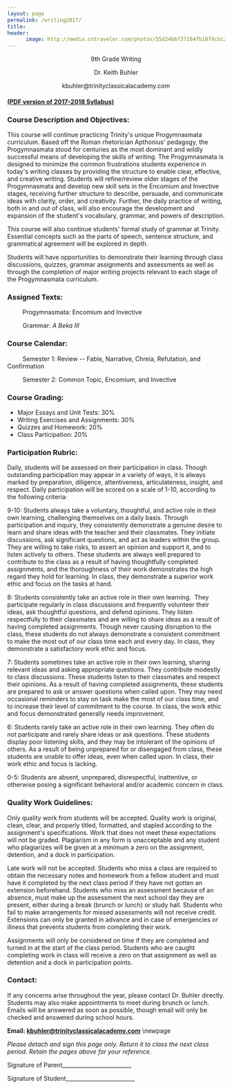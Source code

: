 ```yaml
---
layout: page
permalink: /writing2017/
title: 
header: 
      image: http://media.cntraveler.com/photos/55d24b6f37284fb1079cbc20/16:9/w_1024,c_limit/trevi-fountain-rome-night-cr-getty.jpg
---
```



<center>

<p> 9th Grade Writing </p>

<p> Dr. Keith Buhler </p>

<p> kbuhler@trinityclassicalacademy.com   </p>


</center>

#### [(PDF version of 2017-2018 Syllabus)](/content/syllabi/pre-rhetoric-syllabus-trinity.pdf)   


### Course Description and Objectives:

This course will continue practicing Trinity's unique Progymnasmata curriculum. Based off the Roman rhetorician Apthonius' pedagogy, the Progymnasmata stood for centuries as the most dominant and wildly successful means of developing the skills of writing. The Progymnasmata is designed to minimize the common frustrations students experience in today's writing classes by providing the structure to enable clear, effective, and creative writing. Students will refine/review older stages of the Progymnasmata and develop new skill sets in the Encomium and Invective stages, receiving further structure to describe, persuade, and communicate ideas with clarity, order, and creativity. Further, the daily practice of writing, both in and out of class, will also encourage the development and expansion of the student's vocabulary, grammar, and powers of description.

This course will also continue students' formal study of grammar at Trinity. Essential concepts such as the parts of speech, sentence structure, and grammatical agreement will be explored in depth.

Students will have opportunities to demonstrate their learning through class discussions, quizzes, grammar assignments and assessments as well as through the completion of major writing projects relevant to each stage of the Progymnasmata curriculum.

### Assigned Texts:

         Progymnasmata: Encomium and Invective  

         Grammar: *A Beka III*  

### Course Calendar:

         Semester 1: Review -- Fable, Narrative, Chreia, Refutation, and Confirmation

         Semester 2: Common Topic, Encomium, and Invective

### Course Grading:

- Major Essays and Unit Tests: 30%                                
- Writing Exercises and Assignments: 30%
- Quizzes and Homework: 20%
- Class Participation: 20%


### Participation Rubric:

Daily, students will be assessed on their participation in class. Though outstanding participation may appear in a variety of ways, it is always marked by preparation, diligence, attentiveness, articulateness, insight, and respect. Daily participation will be scored on a scale of 1-10, according to the following criteria:

9-10: Students always take a voluntary, thoughtful, and active role in their own learning, challenging themselves on a daily basis. Through participation and inquiry, they consistently demonstrate a genuine desire to learn and share ideas with the teacher and their classmates. They initiate discussions, ask significant questions, and act as leaders within the group. They are willing to take risks, to assert an opinion and support it, and to listen actively to others. These students are always well prepared to contribute to the class as a result of having thoughtfully completed assignments, and the thoroughness of their work demonstrates the high regard they hold for learning. In class, they demonstrate a superior work ethic and focus on the tasks at hand.

8: Students consistently take an active role in their own learning.  They participate regularly in class discussions and frequently volunteer their ideas, ask thoughtful questions, and defend opinions. They listen respectfully to their classmates and are willing to share ideas as a result of having completed assignments. Though never causing disruption to the class, these students do not always demonstrate a consistent commitment to make the most out of our class time each and every day. In class, they demonstrate a satisfactory work ethic and focus.

7: Students sometimes take an active role in their own learning, sharing relevant ideas and asking appropriate questions. They contribute modestly to class discussions. These students listen to their classmates and respect their opinions. As a result of having completed assignments, these students are prepared to ask or answer questions when called upon. They may need occasional reminders to stay on task make the most of our class time, and to increase their level of commitment to the course. In class, the work ethic and focus demonstrated generally needs improvement.

6: Students rarely take an active role in their own learning. They often do not participate and rarely share ideas or ask questions. These students display poor listening skills, and they may be intolerant of the opinions of others. As a result of being unprepared for or disengaged from class, these students are unable to offer ideas, even when called upon. In class, their work ethic and focus is lacking.

0-5: Students are absent, unprepared, disrespectful, inattentive, or otherwise posing a significant behavioral and/or academic concern in class.

### Quality Work Guidelines: 

Only quality work from students will be accepted. Quality work is original, clean, clear, and properly titled, formatted, and stapled according to the assignment's specifications. Work that does not meet these expectations will not be graded. Plagiarism in any form is unacceptable and any student who plagiarizes will be given at a minimum a zero on the assignment, detention, and a dock in participation.

Late work will not be accepted. Students who miss a class are required to obtain the necessary notes and homework from a fellow student and must have it completed by the next class period if they have not gotten an extension beforehand. Students who miss an assessment because of an absence, must make up the assessment the next school day they are present, either during a break (brunch or lunch) or study hall. Students who fail to make arrangements for missed assessments will not receive credit. Extensions can only be granted in advance and in case of emergencies or illness that prevents students from completing their work.

Assignments will only be considered on time if they are completed and turned in at the start of the class period. Students who are caught completing work in class will receive a zero on that assignment as well as detention and a dock in participation points.

### Contact: 

If any concerns arise throughout the year, please contact Dr. Buhler directly. Students may also make appointments to meet during brunch or lunch. Emails will be answered as soon as possible, though email will only be checked and answered during school hours.  



**Email: kbuhler@trinityclassicalacademy.com** \newpage


*Please detach and sign this page only. Return it to class the next class period. Retain the pages above for your reference.*


Signature of Parent_________________________   
                 

 
Signature of Student_________________________    
